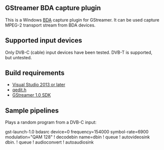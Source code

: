 ## GStreamer BDA capture plugin
This is a Windows [BDA](http://en.wikipedia.org/wiki/Broadcast_Driver_Architecture)
capture plugin for GStreamer. It can be used capture MPEG-2 transport stream
from BDA devices.

## Supported input devices

Only DVB-C (cable) input devices have been tested. DVB-T is supported, but
untested.

## Build requirements
- [Visual Studio 2013 or later](https://www.visualstudio.com/)
- [qedit.h](http://blogs.msdn.com/b/karinm/archive/2010/01/15/where-is-qedit-h.aspx)
- [GStreamer 1.0 SDK](http://gstreamer.freedesktop.org/data/pkg/windows/)

## Sample pipelines

Plays a random program from a DVB-C input:

gst-launch-1.0 bdasrc device=0 frequency=154000 symbol-rate=6900 modulation="QAM 128" ! decodebin name=dbin ! queue ! autovideosink dbin. ! queue ! audioconvert ! autoaudiosink

